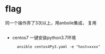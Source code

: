 
# flag
同一个操作弄了3次以上，用anbsile集成， 复用


## 
- centos7 一键安装python3.7环境 
    ```shell
      ansible centos4Py3.yaml -e "host=xxxx"
    ```